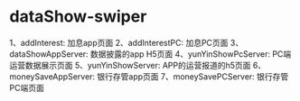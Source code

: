 # dataShow-swiper

  1、addInterest: 加息app页面
  2、addInterestPC: 加息PC页面
  3、dataShowAppServer: 数据披露的app H5页面
  4、yunYinShowPcServer: PC端运营数据展示页面
  5、yunYinShowServer: APP的运营报道的h5页面
  6、moneySaveAppServer: 银行存管app页面
  7、moneySavePCServer: 银行存管PC端页面

